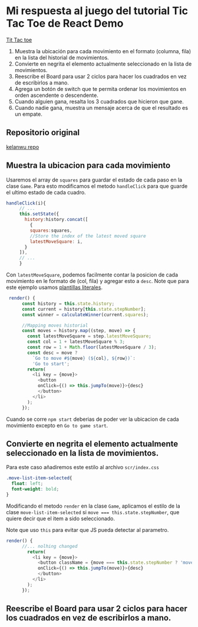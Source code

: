 #  Mi respuesta al juego del tutorial Tic Tac Toe de React Demo
[Tit Tac toe ](https://es.reactjs.org/tutorial/tutorial.html)

1. Muestra la ubicación para cada movimiento en el formato (columna, fila) en la lista del historial de movimientos.
2. Convierte en negrita el elemento actualmente seleccionado en la lista de movimientos.
3. Reescribe el Board para usar 2 ciclos para hacer los cuadrados en vez de escribirlos a mano.
4. Agrega un botón de switch que te permita ordenar los movimientos en orden ascendente o descendente.
5. Cuando alguien gana, resalta los 3 cuadrados que hicieron que gane.
6. Cuando nadie gana, muestra un mensaje acerca de que el resultado es un empate.

## Repositorio original
[kelanwu repo](https://github.com/kelanwu/react-tic-tac-toe.git)

## Muestra la ubicacion para cada movimiento
Usaremos el array de `squares` para guardar el estado de cada paso en la clase `Game`. Para esto modificamos el metodo `handleClick` para que guarde el ultimo estado de cada cuadro.


 ```javascript
handleClick(i){
      // ...
      this.setState({
        history:history.concat([
          {
          squares:squares,
          //Store the index of the latest moved square
          latestMoveSquare: i,
        }
      ]),
      // ...
      }
```
Con `latestMoveSquare`, podemos facilmente contar la posicion de cada movimiento en le formato de (col, fila) y agregar esto a `desc`. Note que para este ejemplo usamos [plantillas literales](https://developer.mozilla.org/es/docs/Web/JavaScript/Reference/Template_literals).

```javascript
 render() {
      const history = this.state.history;
      const current = history[this.state.stepNumber];
      const winner = calculateWinner(current.squares);

      //Mapping moves historial
      const moves = history.map((step, move) => {
        const latestMoveSquare = step.latestMoveSquare;
        const col = 1 + latestMoveSquare % 3;
        const row = 1 + Math.floor(latestMoveSquare / 3);
        const desc = move ? 
          `Go to move #${move} (${col}, ${row})`:
          'Go to start';
        return(
          <li key = {move}>
            <button 
            onClick={() => this.jumpTo(move)}>{desc}
            </button>
          </li>
        );
      });
```
Cuando se corre `npm start` deberias de poder ver la ubicacion de cada movimiento excepto en `Go to game start`.

## Convierte en negrita el elemento actualmente seleccionado en la lista de movimientos.
Para este caso añadiremos este estilo al archivo `scr/index.css`

```css
.move-list-item-selected{
  float: left;
  font-weight: bold;
}
```
Modificando el metodo `render` en la clase `Game`, aplicamos el estilo de la clase `move-list-item-selected` si `move === this.state.stepNumber`, que quiere decir que el item a sido seleccionado.

Note que uso `this` para evitar que JS pueda detectar al parametro.

```Javascript
render() {
      //... nolhing changed
        return(
          <li key = {move}>
            <button className = {move === this.state.stepNumber ? 'move-list-item-selected':''}
            onClick={() => this.jumpTo(move)}>{desc}
            </button>
          </li>
        );
      });
```

## Reescribe el Board para usar 2 ciclos para hacer los cuadrados en vez de escribirlos a mano.
